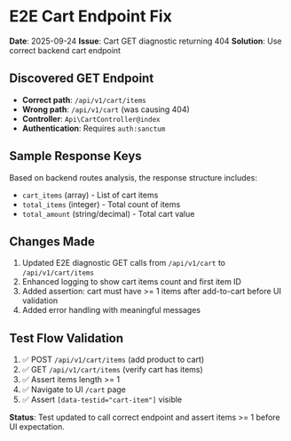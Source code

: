 # E2E Cart Endpoint Fix

**Date**: 2025-09-24
**Issue**: Cart GET diagnostic returning 404
**Solution**: Use correct backend cart endpoint

## Discovered GET Endpoint
- **Correct path**: `/api/v1/cart/items`
- **Wrong path**: `/api/v1/cart` (was causing 404)
- **Controller**: `Api\CartController@index`
- **Authentication**: Requires `auth:sanctum`

## Sample Response Keys
Based on backend routes analysis, the response structure includes:
- `cart_items` (array) - List of cart items
- `total_items` (integer) - Total count of items
- `total_amount` (string/decimal) - Total cart value

## Changes Made
1. Updated E2E diagnostic GET calls from `/api/v1/cart` to `/api/v1/cart/items`
2. Enhanced logging to show cart items count and first item ID
3. Added assertion: cart must have >= 1 items after add-to-cart before UI validation
4. Added error handling with meaningful messages

## Test Flow Validation
1. ✅ POST `/api/v1/cart/items` (add product to cart)
2. ✅ GET `/api/v1/cart/items` (verify cart has items)
3. ✅ Assert items length >= 1
4. ✅ Navigate to UI `/cart` page
5. ✅ Assert `[data-testid="cart-item"]` visible

**Status**: Test updated to call correct endpoint and assert items >= 1 before UI expectation.